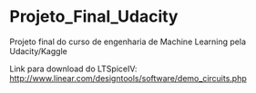 # Projeto_Final_Udacity
Projeto final do curso de engenharia de Machine Learning pela Udacity/Kaggle

Link para download do LTSpiceIV:
	http://www.linear.com/designtools/software/demo_circuits.php